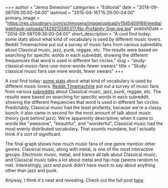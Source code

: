 +++
author = "Jenna Simeonov"
categories = "Editorial"
date = "2014-09-08T09:30:00-04:00"
lastmod = "2015-04-16T15:29:00-04:00"
primary_image = "https://res.cloudinary.com/schmopera/image/upload/v1545409169/media/webhook-uploads/1429212585317/No-Profanity-Sign.jpg.jpg"
publishDate = "2014-09-08T09:30:00-04:00"
short_description = "A cool find today: some stats about what kind of vocabulary is used by different music lovers. Reddit Timemachine put out a survey of music fans from various subreddits about Classical music, jazz, punk, reggae, etc. The results were based on searching for specific words in each subreddit, showing the different frequencies that word is used in different fan circles."
slug = "study-classical-music-fans-use-more-words-fewer-swears"
title = "Study: classical music fans use more words, fewer swears"
+++

A cool find today: [some stats](http://www.reddittimemachine.com/choiceofwords/posts/music.html) about what kind of vocabulary is used by different music lovers. [Reddit Timemachine](http://www.reddittimemachine.com/choiceofwords/posts/music.html) put out a survey of music fans from various [subreddits](http://en.wikipedia.org/wiki/Reddit#Subreddits) about Classical music, jazz, punk, reggae, etc. The results were based on searching for specific words in each subreddit, showing the different frequencies that word is used in different fan circles. Predictably, Classical music had the least profanity, because we're a classy bunch; it also came in second for the most amount of talk about music theory (just behind jazz). We're apparently descriptive; when it came to words like "awesome", "beautiful", and "wonderful", Classical music had the most evenly distributed vocabulary. That sounds mundane, but I actually think it's sort of significant.

The final graph shows how much music fans of one genre mention other genres. Classical music, along with metal, is one of the most interactive groups. Electronic music, metal, and trance all talk about Classical music, and Classical music talks a lot about metal and hip-hop (seems random to me). Interestingly, jazz and punk didn't have much to say about anything other than jazz and punk.

Anyway, I think it's neat and revealing. Check out the full post [here](http://www.reddittimemachine.com/choiceofwords/posts/music.html).
